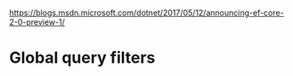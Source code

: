 https://blogs.msdn.microsoft.com/dotnet/2017/05/12/announcing-ef-core-2-0-preview-1/

# Global query filters
